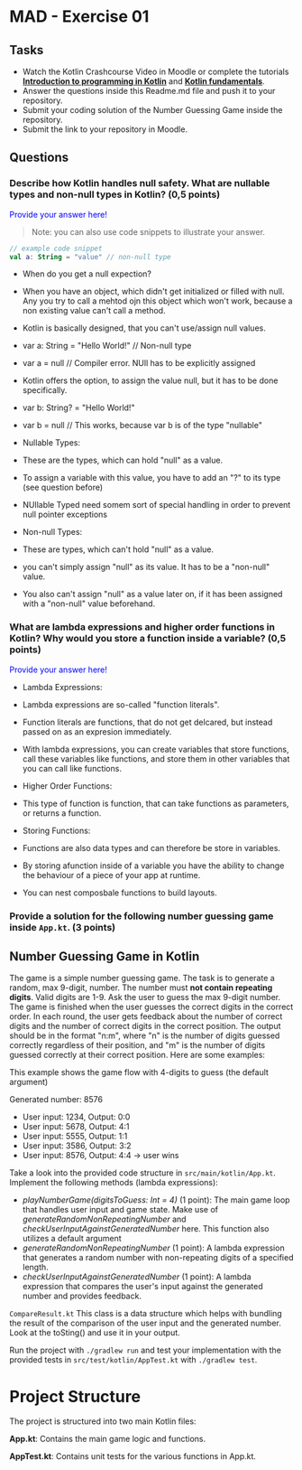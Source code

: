 # MAD - Exercise 01
## Tasks
* Watch the Kotlin Crashcourse Video in Moodle or complete the tutorials **[Introduction to programming in Kotlin](https://developer.android.com/courses/pathways/android-basics-compose-unit-1-pathway-1)** and **[Kotlin fundamentals](https://developer.android.com/courses/pathways/android-basics-compose-unit-2-pathway-1
)**.
* Answer the questions inside this Readme.md file and push it to your repository.
* Submit your coding solution of the Number Guessing Game inside the repository.
* Submit the link to your repository in Moodle.

## Questions
### Describe how Kotlin handles null safety. What are nullable types and non-null types in Kotlin? (0,5 points)

<span style="color:blue">Provide your answer here! </span>
> Note: you can also use code snippets to illustrate your answer. 

```kotlin 
// example code snippet
val a: String = "value" // non-null type
```

- When do you get a null expection?
- When you have an object, which didn't get initialized or filled with null. Any you try to call a mehtod ojn this object which won't work, because a non existing value can't call a method.

- Kotlin is basically designed, that you can't use/assign null values.
- var a: String = "Hello World!" // Non-null type
- var a = null // Compiler error. NUll has to be explicitly assigned

- Kotlin offers the option, to assign the value null, but it has to be done specifically.
- var b: String? = "Hello World!"
- var b = null // This works, because var b is of the type "nullable"

- Nullable Types:
- These are the types, which can hold "null" as a value.
- To assign a variable with this value, you have to add an "?" to its type (see question before)
- NUllable Typed need somem sort of special handling in order to prevent null pointer exceptions

- Non-null Types:
- These are types, which can't hold "null" as a value.
- you can't simply assign "null" as its value. It has to be a "non-null" value.
- You also can't assign "null" as a value later on, if it has been assigned with a "non-null" value beforehand.

### What are lambda expressions and higher order functions in Kotlin? Why would you store a function inside a variable? (0,5 points)

<span style="color:blue">Provide your answer here!</span>

- Lambda Expressions:
- Lambda expressions are so-called "function literals".
- Function literals are functions, that do not get delcared, but instead passed on as an expresion immediately.
- With lambda expressions, you can create variables that store functions, call these variables like functions, and store them in other variables that you can call like functions.

- Higher Order Functions:
- This type of function is function, that can take functions as parameters, or returns a function.

- Storing Functions:
- Functions are also data types and can therefore be store in variables.
- By storing afunction inside of a variable you have the ability to change the behaviour of a piece of your app at runtime.
- You can nest composbale functions to build layouts.

### Provide a solution for the following number guessing game inside `App.kt`. (3 points)

## Number Guessing Game in Kotlin
The game is a simple number guessing game. The task is to generate a random, max 9-digit, number. The number must **not contain repeating digits**. Valid digits are 1-9.
Ask the user to guess the max 9-digit number. The game is finished when the user guesses the correct digits in the correct order.
In each round, the user gets feedback about the number of correct digits and the number of correct digits in the correct position.
The output should be in the format "n:m", where "n" is the number of digits guessed correctly regardless of their position, 
and "m" is the number of digits guessed correctly at their correct position. Here are some examples:

This example shows the game flow with 4-digits to guess (the default argument)

Generated number: 8576
-	User input: 1234, Output: 0:0
-	User input: 5678, Output: 4:1
-	User input: 5555, Output: 1:1
-	User input: 3586, Output: 3:2
-	User input: 8576, Output: 4:4 -> user wins

Take a look into the provided code structure in `src/main/kotlin/App.kt`. Implement the following methods (lambda expressions):
- _playNumberGame(digitsToGuess: Int = 4)_ (1 point): The main game loop that handles user input and game state. Make use of _generateRandomNonRepeatingNumber_ and _checkUserInputAgainstGeneratedNumber_ here. This function also utilizes a default argument 
- _generateRandomNonRepeatingNumber_ (1 point): A lambda expression that generates a random number with non-repeating digits of a specified length.
- _checkUserInputAgainstGeneratedNumber_ (1 point): A lambda expression that compares the user's input against the generated number and provides feedback.

``CompareResult.kt`` This class is a data structure which helps with bundling the result of the comparison of the user input and the generated number. Look at the toSting() and use it in your output.

Run the project with `./gradlew run` and test your implementation with the provided tests in `src/test/kotlin/AppTest.kt` with `./gradlew test`.

# Project Structure
The project is structured into two main Kotlin files:

**App.kt**: Contains the main game logic and functions.

**AppTest.kt**: Contains unit tests for the various functions in App.kt.

